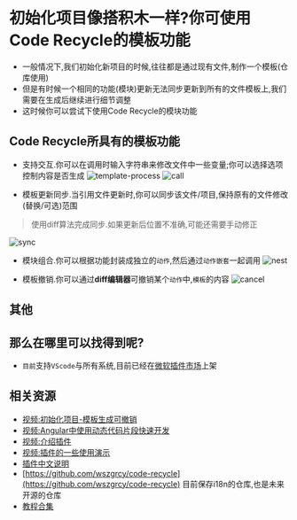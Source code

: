 # 初始化项目像搭积木一样?你可使用Code Recycle的模板功能
- 一般情况下,我们初始化新项目的时候,往往都是通过现有文件,制作一个模板(仓库使用)
- 但是有时候一个相同的功能(模块)更新无法同步更新到所有的文件模板上,我们需要在生成后继续进行细节调整
- 这时候你可以尝试下使用Code Recycle的模块功能
## Code Recycle所具有的模板功能
- 支持交互.你可以在调用时输入字符串来修改文件中一些变量;你可以选择选项控制内容是否生成
![template-process](https://cdn.jsdelivr.net/gh/wszgrcy/code-recycle@1.0.6/doc/image/template/template-process.jpg)
![call](https://cdn.jsdelivr.net/gh/wszgrcy/code-recycle@1.0.6/doc/image/template/call.gif)

- 模板更新同步.当引用文件更新时,你可以同步该文件/项目,保持原有的文件修改(替换/可选)范围

> 使用diff算法完成同步.如果更新后位置不准确,可能还需要手动修正

![sync](https://cdn.jsdelivr.net/gh/wszgrcy/code-recycle@1.0.6/doc/image/template/update.webp)
- 模块组合.你可以根据功能封装成独立的`动作`,然后通过`动作嵌套`一起调用
![nest](https://cdn.jsdelivr.net/gh/wszgrcy/code-recycle@1.0.6/doc/image/template/nest.webp)

- 模板撤销.你可以通过**diff编辑器**可撤销某个`动作`中,`模板`的内容
![cancel](https://cdn.jsdelivr.net/gh/wszgrcy/code-recycle@1.0.6/doc/image/template/cancel.webp)

## 其他
## 那么在哪里可以找得到呢?
- `目前`支持`VScode`与所有系统,目前已经在[微软插件市场](https://marketplace.visualstudio.com/items?itemName=LDXCODE.code-recycle)上架 

## 相关资源
- [视频:初始化项目-模板生成可撤销](https://www.bilibili.com/video/BV1pj411L7yQ/) 
- [视频:Angular中使用动态代码片段快速开发](https://www.bilibili.com/video/BV1wc411i7pZ/) 
- [视频:介绍插件](https://www.bilibili.com/video/BV1Nb4y1u7FP/) 
- [视频:插件的一些使用演示](https://www.bilibili.com/video/BV1Vj411J7VZ/) 
- [插件中文说明](https://github.com/wszgrcy/code-recycle/blob/main/doc/README.zh-Hans.md)
- [https://github.com/wszgrcy/code-recycle](https://github.com/wszgrcy/code-recycle) 目前保存i18n的仓库,也是未来开源的仓库
- [教程合集](https://space.bilibili.com/31978940/channel/collectiondetail?sid=1891886)